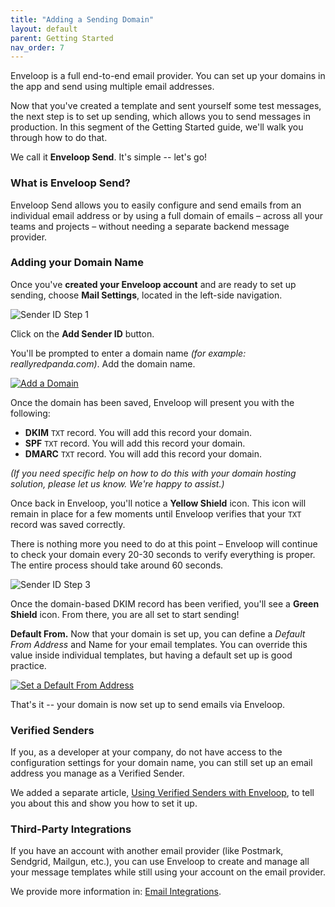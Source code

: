 ```yaml
---
title: "Adding a Sending Domain"
layout: default
parent: Getting Started
nav_order: 7
---
```


Enveloop is a full end-to-end email provider. You can set up your domains in the app and send using multiple email addresses.

Now that you've created a template and sent yourself some test messages, the next step is to set up sending, which allows you to send messages in production. In this segment of the Getting Started guide, we'll walk you through how to do that.

We call it **Enveloop Send**. It's simple -- let's go!

### What is Enveloop Send?

Enveloop Send allows you to easily configure and send emails from an individual email address or by using a full domain of emails – across all your teams and projects – without needing a separate backend message provider.

### Adding your Domain Name

Once you've **created your Enveloop account** and are ready to set up sending, choose **Mail Settings**, located in the left-side navigation.

![Sender ID Step 1](/docs-images/sender-id-01.png)

Click on the **Add Sender ID** button.

You'll be prompted to enter a domain name _(for example: reallyredpanda.com)_. Add the domain name.

[![Add a Domain](https://img.youtube.com/vi/nTQUwghvy5Q/default.jpg)](https://www.youtube.com/watch?v=_ugIHY-7Icw)

Once the domain has been saved, Enveloop will present you with the following:

* **DKIM** `TXT` record. You will add this record your domain.
* **SPF** `TXT` record. You will add this record your domain.
* **DMARC** `TXT` record. You will add this record your domain.

_(If you need specific help on how to do this with your domain hosting solution, please let us know. We're happy to assist.)_

Once back in Enveloop, you'll notice a **Yellow Shield** icon. This icon will remain in place for a few moments until Enveloop verifies that your `TXT` record was saved correctly.

There is nothing more you need to do at this point – Enveloop will continue to check your domain every 20-30 seconds to verify everything is proper. The entire process should take around 60 seconds.

![Sender ID Step 3](/docs-images/sender-id-03.png)

Once the domain-based DKIM record has been verified, you'll see a **Green Shield** icon. From there, you are all set to start sending!

**Default From.** Now that your domain is set up, you can define a _Default From Address_ and Name for your email templates. You can override this value inside individual templates, but having a default set up is good practice.

[![Set a Default From Address](https://img.youtube.com/vi/nTQUwghvy5Q/default.jpg)](https://youtu.be/iMRrUtnudBE)

That's it -- your domain is now set up to send emails via Enveloop.&#x20;

### Verified Senders

If you, as a developer at your company, do not have access to the configuration settings for your domain name, you can still set up an email address you manage as a Verified Sender.

We added a separate article, [Using Verified Senders with Enveloop](adding-a-sending-domain.md#verified-senders), to tell you about this and show you how to set it up.

### Third-Party Integrations

If you have an account with another email provider (like Postmark, Sendgrid, Mailgun, etc.), you can use Enveloop to create and manage all your message templates while still using your account on the email provider.

We provide more information in: [Email Integrations](../../integrations/email-integrations/).
